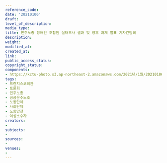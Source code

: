 ```yaml
---
reference_code: 
date: '20210106'
draft: 
level_of_description: 
media_type: 
title: 민주노총 장애인 조합원 실태조사 결과 및 향후 과제 발표 기자간담회
description: 
weight: 
modified_at: 
created_at: 
link: 
public_access_status: 
copyright_status: 
components:
- https://kctu-photo.s3.ap-northeast-2.amazonaws.com/2021년/1월/20210106-민주노총+장애인+조합원+실태조사+결과+및+향후+과제+발표+기자간담회_프란치스코회관_토론회_민주노총_공공운수노조_노동단체_사회단체_노동안전_여성소수자/_1DX7027.jpg
tags:
- 프란치스코회관
- 토론회
- 민주노총
- 공공운수노조
- 노동단체
- 사회단체
- 노동안전
- 여성소수자
creators:
- 
subjects:
- 
sources:
- 
venues:
- 
---
```

